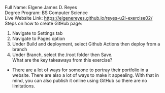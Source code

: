 Full Name: Elgene James D. Reyes\
Degree Program: BS Computer Science\
Live Website Link: https://elgenereyes.github.io/reyes-u2l-exercise02/
Steps on how to create GitHub page:
1. Navigate to Settings tab
2. Navigate to Pages option
3. Under Build and deployment, select Github Actions then deploy from a branch
4. Under Branch, select the /root folder then Save.\
What are the key takeaways from this exercise?
- There are a lot of ways for someone to portray their portfolio in a website. There are also a lot of ways to make it appealing. With that in mind, you can also publish it online using GitHub so there are no limitations.
